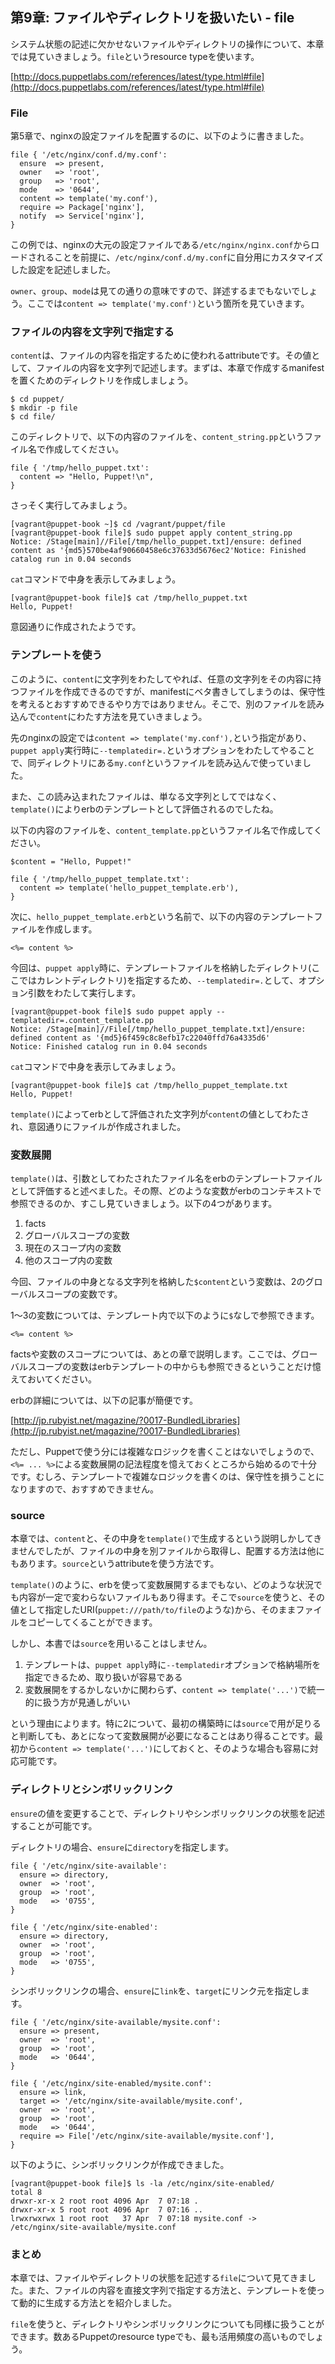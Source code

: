 ## 第9章: ファイルやディレクトリを扱いたい - file

システム状態の記述に欠かせないファイルやディレクトリの操作について、本章では見ていきましょう。`file`というresource typeを使います。

[http://docs.puppetlabs.com/references/latest/type.html#file](http://docs.puppetlabs.com/references/latest/type.html#file)

### File

第5章で、nginxの設定ファイルを配置するのに、以下のように書きました。

```
file { '/etc/nginx/conf.d/my.conf':
  ensure  => present,
  owner   => 'root',
  group   => 'root',
  mode    => '0644',
  content => template('my.conf'),
  require => Package['nginx'],
  notify  => Service['nginx'],
}
```

この例では、nginxの大元の設定ファイルである`/etc/nginx/nginx.conf`からロードされることを前提に、`/etc/nginx/conf.d/my.conf`に自分用にカスタマイズした設定を記述しました。

`owner`、`group`、`mode`は見ての通りの意味ですので、詳述するまでもないでしょう。ここでは`content => template('my.conf')`という箇所を見ていきます。

### ファイルの内容を文字列で指定する

`content`は、ファイルの内容を指定するために使われるattributeです。その値として、ファイルの内容を文字列で記述します。まずは、本章で作成するmanifestを置くためのディレクトリを作成しましょう。

```
$ cd puppet/
$ mkdir -p file
$ cd file/
```

このディレクトリで、以下の内容のファイルを、`content_string.pp`というファイル名で作成してください。

```
file { '/tmp/hello_puppet.txt':
  content => "Hello, Puppet!\n",
}
```

さっそく実行してみましょう。

```
[vagrant@puppet-book ~]$ cd /vagrant/puppet/file
[vagrant@puppet-book file]$ sudo puppet apply content_string.pp
Notice: /Stage[main]//File[/tmp/hello_puppet.txt]/ensure: defined content as '{md5}570be4af90660458e6c37633d5676ec2'Notice: Finished catalog run in 0.04 seconds
```

`cat`コマンドで中身を表示してみましょう。

```
[vagrant@puppet-book file]$ cat /tmp/hello_puppet.txt
Hello, Puppet!
```

意図通りに作成されたようです。

### テンプレートを使う

このように、`content`に文字列をわたしてやれば、任意の文字列をその内容に持つファイルを作成できるのですが、manifestにベタ書きしてしまうのは、保守性を考えるとおすすめできるやり方ではありません。そこで、別のファイルを読み込んで`content`にわたす方法を見ていきましょう。

先のnginxの設定では`content => template('my.conf'),`という指定があり、`puppet apply`実行時に`--templatedir=.`というオプションをわたしてやることで、同ディレクトリにある`my.conf`というファイルを読み込んで使っていました。

また、この読み込まれたファイルは、単なる文字列としてではなく、`template()`によりerbのテンプレートとして評価されるのでしたね。

以下の内容のファイルを、`content_template.pp`というファイル名で作成してください。

```
$content = "Hello, Puppet!"

file { '/tmp/hello_puppet_template.txt':
  content => template('hello_puppet_template.erb'),
}
```

次に、`hello_puppet_template.erb`という名前で、以下の内容のテンプレートファイルを作成します。

```
<%= content %>
```

今回は、`puppet apply`時に、テンプレートファイルを格納したディレクトリ(ここではカレントディレクトリ)を指定するため、`--templatedir=.`として、オプション引数をわたして実行します。

```
[vagrant@puppet-book file]$ sudo puppet apply --templatedir=.content_template.pp
Notice: /Stage[main]//File[/tmp/hello_puppet_template.txt]/ensure: defined content as '{md5}6f459c8c8efb17c22040ffd76a4335d6'
Notice: Finished catalog run in 0.04 seconds
```

`cat`コマンドで中身を表示してみましょう。

```
[vagrant@puppet-book file]$ cat /tmp/hello_puppet_template.txt
Hello, Puppet!
```

`template()`によってerbとして評価された文字列が`content`の値としてわたされ、意図通りにファイルが作成されました。

### 変数展開

`template()`は、引数としてわたされたファイル名をerbのテンプレートファイルとして評価すると述べました。その際、どのような変数がerbのコンテキストで参照できるのか、すこし見ていきましょう。以下の4つがあります。

  1. facts
  2. グローバルスコープの変数
  3. 現在のスコープ内の変数
  4. 他のスコープ内の変数

今回、ファイルの中身となる文字列を格納した`$content`という変数は、2のグローバルスコープの変数です。

1〜3の変数については、テンプレート内で以下のように`$`なしで参照できます。

```
<%= content %>
```

factsや変数のスコープについては、あとの章で説明します。ここでは、グローバルスコープの変数はerbテンプレートの中からも参照できるということだけ憶えておいてください。

erbの詳細については、以下の記事が簡便です。

[http://jp.rubyist.net/magazine/?0017-BundledLibraries](http://jp.rubyist.net/magazine/?0017-BundledLibraries)

ただし、Puppetで使う分には複雑なロジックを書くことはないでしょうので、`<%= ... %>`による変数展開の記法程度を憶えておくところから始めるので十分です。むしろ、テンプレートで複雑なロジックを書くのは、保守性を損うことになりますので、おすすめできません。

### source

本章では、`content`と、その中身を`template()`で生成するという説明しかしてきませんでしたが、ファイルの中身を別ファイルから取得し、配置する方法は他にもあります。`source`というattributeを使う方法です。

`template()`のように、erbを使って変数展開するまでもない、どのような状況でも内容が一定で変わらないファイルもあり得ます。そこで`source`を使うと、その値として指定したURI(`puppet:///path/to/file`のような)から、そのままファイルをコピーしてくることができます。

しかし、本書では`source`を用いることはしません。

  1. テンプレートは、`puppet apply`時に`--templatedir`オプションで格納場所を指定できるため、取り扱いが容易である
  2. 変数展開をするかしないかに関わらず、`content => template('...')`で統一的に扱う方が見通しがいい

という理由によります。特に2について、最初の構築時には`source`で用が足りると判断しても、あとになって変数展開が必要になることはあり得ることです。最初から`content => template('...')`にしておくと、そのような場合も容易に対応可能です。

### ディレクトリとシンボリックリンク

`ensure`の値を変更することで、ディレクトリやシンボリックリンクの状態を記述することが可能です。

ディレクトリの場合、`ensure`に`directory`を指定します。

```
file { '/etc/nginx/site-available':
  ensure => directory,
  owner  => 'root',
  group  => 'root',
  mode   => '0755',
}

file { '/etc/nginx/site-enabled':
  ensure => directory,
  owner  => 'root',
  group  => 'root',
  mode   => '0755',
}
```

シンボリックリンクの場合、`ensure`に`link`を、`target`にリンク元を指定します。

```
file { '/etc/nginx/site-available/mysite.conf':
  ensure => present,
  owner  => 'root',
  group  => 'root',
  mode   => '0644',
}

file { '/etc/nginx/site-enabled/mysite.conf':
  ensure => link,
  target => '/etc/nginx/site-available/mysite.conf',
  owner  => 'root',
  group  => 'root',
  mode   => '0644',
  require => File['/etc/nginx/site-available/mysite.conf'],
}
```

以下のように、シンボリックリンクが作成できました。

```
[vagrant@puppet-book file]$ ls -la /etc/nginx/site-enabled/
total 8
drwxr-xr-x 2 root root 4096 Apr  7 07:18 .
drwxr-xr-x 5 root root 4096 Apr  7 07:16 ..
lrwxrwxrwx 1 root root   37 Apr  7 07:18 mysite.conf -> /etc/nginx/site-available/mysite.conf
```

### まとめ

本章では、ファイルやディレクトリの状態を記述する`file`について見てきました。また、ファイルの内容を直接文字列で指定する方法と、テンプレートを使って動的に生成する方法とを紹介しました。

`file`を使うと、ディレクトリやシンボリックリンクについても同様に扱うことができます。数あるPuppetのresource typeでも、最も活用頻度の高いものでしょう。

